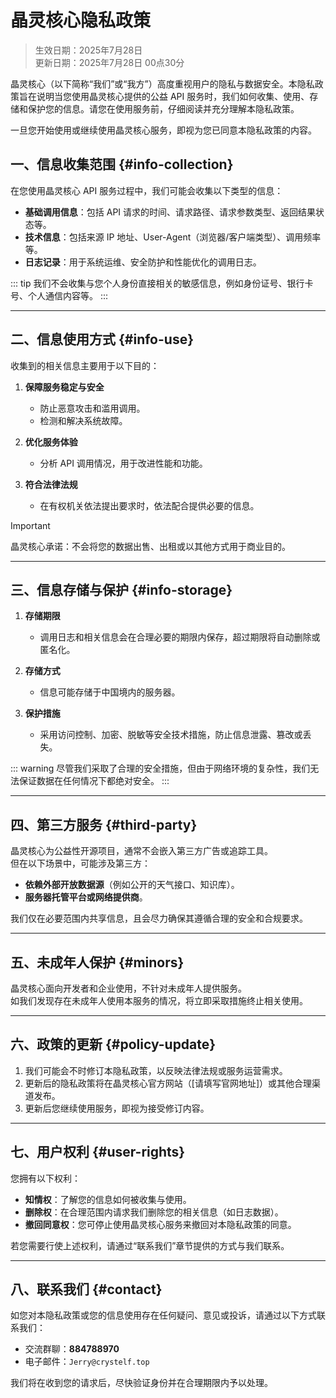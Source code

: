 # 晶灵核心隐私政策

> 生效日期：2025年7月28日  
> 更新日期：2025年7月28日 00点30分

晶灵核心（以下简称“我们”或“我方”）高度重视用户的隐私与数据安全。本隐私政策旨在说明当您使用晶灵核心提供的公益 API 服务时，我们如何收集、使用、存储和保护您的信息。请您在使用服务前，仔细阅读并充分理解本隐私政策。

一旦您开始使用或继续使用晶灵核心服务，即视为您已同意本隐私政策的内容。

## 一、信息收集范围 {#info-collection}

在您使用晶灵核心 API 服务过程中，我们可能会收集以下类型的信息：

- **基础调用信息**：包括 API 请求的时间、请求路径、请求参数类型、返回结果状态等。
- **技术信息**：包括来源 IP 地址、User-Agent（浏览器/客户端类型）、调用频率等。
- **日志记录**：用于系统运维、安全防护和性能优化的调用日志。

::: tip
我们不会收集与您个人身份直接相关的敏感信息，例如身份证号、银行卡号、个人通信内容等。
:::

---

## 二、信息使用方式 {#info-use}

收集到的相关信息主要用于以下目的：

1. **保障服务稳定与安全**
    - 防止恶意攻击和滥用调用。
    - 检测和解决系统故障。

2. **优化服务体验**
    - 分析 API 调用情况，用于改进性能和功能。

3. **符合法律法规**
    - 在有权机关依法提出要求时，依法配合提供必要的信息。

> [!IMPORTANT]
> 晶灵核心承诺：不会将您的数据出售、出租或以其他方式用于商业目的。

---

## 三、信息存储与保护 {#info-storage}

1. **存储期限**
    - 调用日志和相关信息会在合理必要的期限内保存，超过期限将自动删除或匿名化。

2. **存储方式**
    - 信息可能存储于中国境内的服务器。

3. **保护措施**
    - 采用访问控制、加密、脱敏等安全技术措施，防止信息泄露、篡改或丢失。

::: warning
尽管我们采取了合理的安全措施，但由于网络环境的复杂性，我们无法保证数据在任何情况下都绝对安全。
:::

---

## 四、第三方服务 {#third-party}

晶灵核心为公益性开源项目，通常不会嵌入第三方广告或追踪工具。  
但在以下场景中，可能涉及第三方：

- **依赖外部开放数据源**（例如公开的天气接口、知识库）。
- **服务器托管平台或网络提供商**。

我们仅在必要范围内共享信息，且会尽力确保其遵循合理的安全和合规要求。

---

## 五、未成年人保护 {#minors}

晶灵核心面向开发者和企业使用，不针对未成年人提供服务。  
如我们发现存在未成年人使用本服务的情况，将立即采取措施终止相关使用。

---

## 六、政策的更新 {#policy-update}

1. 我们可能会不时修订本隐私政策，以反映法律法规或服务运营需求。
2. 更新后的隐私政策将在晶灵核心官方网站（[请填写官网地址]）或其他合理渠道发布。
3. 更新后您继续使用服务，即视为接受修订内容。

---

## 七、用户权利 {#user-rights}

您拥有以下权利：

- **知情权**：了解您的信息如何被收集与使用。
- **删除权**：在合理范围内请求我们删除您的相关信息（如日志数据）。
- **撤回同意权**：您可停止使用晶灵核心服务来撤回对本隐私政策的同意。

若您需要行使上述权利，请通过“联系我们”章节提供的方式与我们联系。

---

## 八、联系我们 {#contact}

如您对本隐私政策或您的信息使用存在任何疑问、意见或投诉，请通过以下方式联系我们：

- 交流群聊：**884788970**
- 电子邮件：`Jerry@crystelf.top`

我们将在收到您的请求后，尽快验证身份并在合理期限内予以处理。
